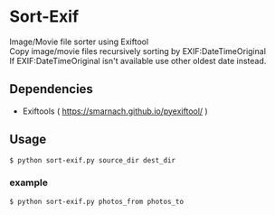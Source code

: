# Sort-Exif
Image/Movie file sorter using Exiftool  
Copy image/movie files recursively sorting by EXIF:DateTimeOriginal  
If EXIF:DateTimeOriginal isn't available use other oldest date instead.  

## Dependencies
- Exiftools ( https://smarnach.github.io/pyexiftool/ )  

## Usage
```
$ python sort-exif.py source_dir dest_dir
```
### example
```
$ python sort-exif.py photos_from photos_to
```
